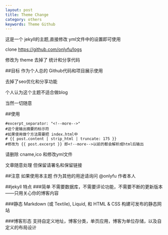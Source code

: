 ```yaml
---
layout: post
title: Theme Change
category: others
keywords: Theme Github
---
```

这是一个 jekyll的主题,直接修改 yml文件中的设置即可使用

clone https://github.com/onlyfu/logs

修改为 theme 去掉了 统计和分享代码

##目标 
作为个人总的 Github代码和项目展示使用 

去掉了seo优化和分享功能

个人认为这个主题不适合做blog

当然一切随意

##使用

    #excerpt_separator: "<!--more-->"
    #这个是输出摘要的标示符
    #如果使用做个方法需要把 index.html中
    # {{ post.content | strip_html | truncate: 175 }}
    #修改为 {{ post.excerpt }} 即<!--more-->以前的都会解析成html后输出

请删除 cname,ico 和修改yml文件 

文章随意处理 但保留请署名和保留链接 

##注意 
如果使用本主题 作为其他的用途请询问 @onlyfu 作者本人

##jekyll 特点
###简单
不需要数据库，不需要评论功能，不需要不断的更新版本——只用关心你的博客内容

###静态
Markdown (或 Textile), Liquid, 和 HTML & CSS 构建可发布的静态网站

###博客形态
支持自定义地址，博客分类，单页应用，博客为单位存储，以及自定义的布局设计


